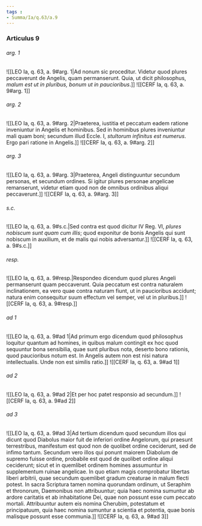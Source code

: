 ```yaml
---
tags : 
- Summa/Ia/q.63/a.9
---
```


### Articulus 9

###### arg. 1
![[LEO Ia, q. 63, a. 9#arg. 1|Ad nonum sic proceditur. Videtur quod plures peccaverunt de Angelis, quam permanserunt. Quia, ut dicit philosophus, *malum est ut in pluribus, bonum ut in paucioribus*.]]
![[CERF Ia, q. 63, a. 9#arg. 1]]

###### arg. 2
![[LEO Ia, q. 63, a. 9#arg. 2|Praeterea, iustitia et peccatum eadem ratione inveniuntur in Angelis et hominibus. Sed in hominibus plures inveniuntur mali quam boni; secundum illud Eccle. I, *stultorum infinitus est numerus*. Ergo pari ratione in Angelis.]]
![[CERF Ia, q. 63, a. 9#arg. 2]]

###### arg. 3
![[LEO Ia, q. 63, a. 9#arg. 3|Praeterea, Angeli distinguuntur secundum personas, et secundum ordines. Si igitur plures personae angelicae remanserunt, videtur etiam quod non de omnibus ordinibus aliqui peccaverunt.]]
![[CERF Ia, q. 63, a. 9#arg. 3]]

###### s.c.
![[LEO Ia, q. 63, a. 9#s.c.|Sed contra est quod dicitur IV Reg. VI, *plures nobiscum sunt quam cum illis*; quod exponitur de bonis Angelis qui sunt nobiscum in auxilium, et de malis qui nobis adversantur.]]
![[CERF Ia, q. 63, a. 9#s.c.]]

###### resp.
![[LEO Ia, q. 63, a. 9#resp.|Respondeo dicendum quod plures Angeli permanserunt quam peccaverunt. Quia peccatum est contra naturalem inclinationem, ea vero quae contra naturam fiunt, ut in paucioribus accidunt; natura enim consequitur suum effectum vel semper, vel ut in pluribus.]]
![[CERF Ia, q. 63, a. 9#resp.]]

###### ad 1
![[LEO Ia, q. 63, a. 9#ad 1|Ad primum ergo dicendum quod philosophus loquitur quantum ad homines, in quibus malum contingit ex hoc quod sequuntur bona sensibilia, quae sunt pluribus nota, deserto bono rationis, quod paucioribus notum est. In Angelis autem non est nisi natura intellectualis. Unde non est similis ratio.]]
![[CERF Ia, q. 63, a. 9#ad 1]]

###### ad 2
![[LEO Ia, q. 63, a. 9#ad 2|Et per hoc patet responsio ad secundum.]]
![[CERF Ia, q. 63, a. 9#ad 2]]

###### ad 3
![[LEO Ia, q. 63, a. 9#ad 3|Ad tertium dicendum quod secundum illos qui dicunt quod Diabolus maior fuit de inferiori ordine Angelorum, qui praesunt terrestribus, manifestum est quod non de quolibet ordine ceciderunt, sed de infimo tantum. Secundum vero illos qui ponunt maiorem Diabolum de supremo fuisse ordine, probabile est quod de quolibet ordine aliqui ceciderunt; sicut et in quemlibet ordinem homines assumuntur in supplementum ruinae angelicae. In quo etiam magis comprobatur libertas liberi arbitrii, quae secundum quemlibet gradum creaturae in malum flecti potest. In sacra Scriptura tamen nomina quorundam ordinum, ut Seraphim et thronorum, Daemonibus non attribuuntur; quia haec nomina sumuntur ab ardore caritatis et ab inhabitatione Dei, quae non possunt esse cum peccato mortali. Attribuuntur autem eis nomina Cherubim, potestatum et principatuum, quia haec nomina sumuntur a scientia et potentia, quae bonis malisque possunt esse communia.]]
![[CERF Ia, q. 63, a. 9#ad 3]]

